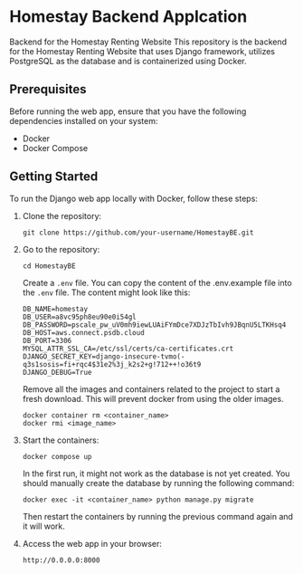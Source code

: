 # Homestay Backend Applcation
Backend for the Homestay Renting Website
This repository is the backend for the Homestay Renting Website that uses Django framework, utilizes PostgreSQL as the database and is containerized using Docker.

## Prerequisites

Before running the web app, ensure that you have the following dependencies installed on your system:

- Docker
- Docker Compose

## Getting Started

To run the Django web app locally with Docker, follow these steps:

1. Clone the repository:

   ```shell
   git clone https://github.com/your-username/HomestayBE.git
   ```
2. Go to the repository:

   ```shell
   cd HomestayBE
   ```
   
   Create a `.env` file. You can copy the content of the .env.example file into the `.env` file. The content might look like this:

   ```
   DB_NAME=homestay
   DB_USER=a8vc95ph8eu90e0i54gl
   DB_PASSWORD=pscale_pw_uV0mh9iewLUAiFYmDce7XDJzTbIvh9JBqnU5LTKHsq4
   DB_HOST=aws.connect.psdb.cloud
   DB_PORT=3306
   MYSQL_ATTR_SSL_CA=/etc/ssl/certs/ca-certificates.crt
   DJANGO_SECRET_KEY=django-insecure-tvmo(-q3s1sosis=fi+rqc4$31e2%3j_k2s2+g!712++!o36t9
   DJANGO_DEBUG=True
   ```

   Remove all the images and containers related to the project to start a fresh download. This will prevent docker from using the older images.

   ```
   docker container rm <container_name>
   docker rmi <image_name>
   ```

3. Start the containers:

   ```shell
   docker compose up
   ```

   In the first run, it might not work as the database is not yet created. You should manually create the database by running the following command:

   ```
   docker exec -it <container_name> python manage.py migrate
   ```

   Then restart the containers by running the previous command again and it will work.

4. Access the web app in your browser:

   ```
   http://0.0.0.0:8000
   ```
